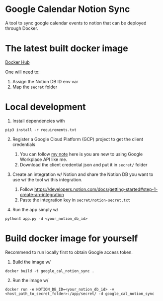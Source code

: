 # Google Calendar Notion Sync
A tool to sync google calendar events to notion that can be deployed through Docker.

# The latest built docker image
[Docker Hub](https://hub.docker.com/repository/docker/qiany7/google_cal_notion_sync/general)

One will need to:
1. Assign the Notion DB ID env var
2. Map the `secret` folder

# Local development

1. Install dependencies with
```
pip3 install -r requirements.txt
```

2. Register a Google Cloud Platform (GCP) project to get the client credentials
    1. You can follow [my note](https://cord-sodalite-2c6.notion.site/Google-Workspace-API-33864394338e4b3b90d63a1cbe754a2c) here is you are new to using Google Workplace API like me.
    2. Download the client credential json and put it in `secret/` folder

3. Create an integration w/ Notion and share the Notion DB you want to use w/ the tool w/ this integration.
    1. Follow https://developers.notion.com/docs/getting-started#step-1-create-an-integration
    2. Paste the integration key in `secret/notion-secret.txt`

4. Run the app simply w/
```
python3 app.py -d <your_notion_db_id>
```

# Build docker image for yourself
Recommend to run locally first to obtain Google access token.

1. Build the image w/
```
docker build -t google_cal_notion_sync .
```

2. Run the image w/
```
docker run -e NOTION_DB_ID=<your_notion_db_id> -v <host_path_to_secret_folder>:/app/secret/ -d google_cal_notion_sync
```
